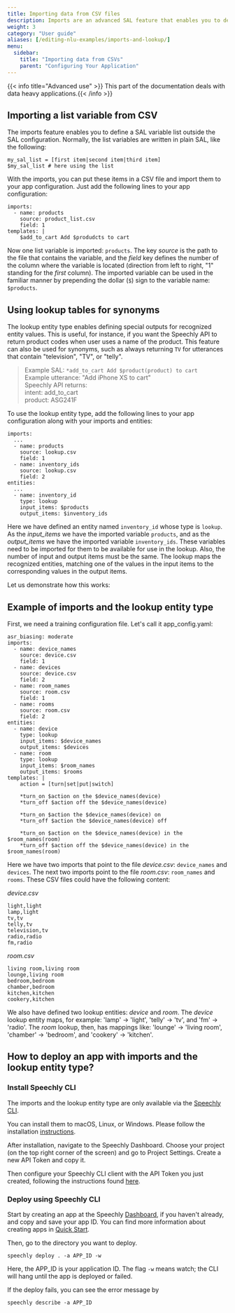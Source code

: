 ```yaml
---
title: Importing data from CSV files
description: Imports are an advanced SAL feature that enables you to define variables outside the SAL view, improving readability. The lookup entity type allows you to define a canonical output value for entities with synonyms.
weight: 3
category: "User guide"
aliases: [/editing-nlu-examples/imports-and-lookup/]
menu:
  sidebar:
    title: "Importing data from CSVs"
    parent: "Configuring Your Application"
---
```


{{< info title="Advanced use" >}} This part of the documentation deals with data heavy applications.{{< /info >}}

## Importing a list variable from CSV

The imports feature enables you to define a SAL variable list outside the SAL configuration. Normally, the list variables are written in plain SAL, like the following:
```
my_sal_list = [first item|second item|third item]
$my_sal_list # here using the list
```
With the imports, you can put these items in a CSV file and import them to your app configuration. Just add the following lines to your app configuration:
```
imports: 
  - name: products
    source: product_list.csv
    field: 1
templates: |
    $add_to_cart Add $produdcts to cart 
```
Now one list variable is imported: `products`. The key *source* is the path to the file that contains the variable, and the *field* key defines the number of the column where the variable is located (direction from left to right, "1" standing for the *first* column). The imported variable can be used in the familiar manner by prepending the dollar (`$`) sign to the variable name: `$products`.

## Using lookup tables for synonyms

The lookup entity type enables defining special outputs for recognized entity values. This is useful, for instance, if you want the Speechly API to return product codes when user uses a name of the product. This feature can also be used for synonyms, such as always returning `TV` for utterances that contain "television", "TV", or "telly".

>   Example SAL: `*add_to_cart Add $product(product) to cart`  
>   Example utterance: "Add iPhone XS to cart"   
>   Speechly API returns:   
>   intent: add_to_cart   
>   product: ASG241F

To use the lookup entity type, add the following lines to your app configuration along with your imports and entities:
```
imports:
  ...
  - name: products
    source: lookup.csv
    field: 1
  - name: inventory_ids
    source: lookup.csv
    field: 2
entities:
  ...
  - name: inventory_id
    type: lookup
    input_items: $products
    output_items: $inventory_ids
```
Here we have defined an entity named `inventory_id` whose type is `lookup`. As the *input_items* we have the imported variable `products`, and as the *output_items* we have the imported variable `inventory_ids`. These variables need to be imported for them to be available for use in the lookup. Also, the number of input and output items must be the same.
The lookup maps the recognized entities, matching one of the values in the input items to the corresponding values in the output items.

Let us demonstrate how this works:

## Example of imports and the lookup entity type

First, we need a training configuration file. Let's call it app_config.yaml:

```
asr_biasing: moderate
imports: 
  - name: device_names
    source: device.csv
    field: 1
  - name: devices
    source: device.csv
    field: 2
  - name: room_names
    source: room.csv
    field: 1
  - name: rooms
    source: room.csv
    field: 2
entities:
  - name: device
    type: lookup
    input_items: $device_names
    output_items: $devices
  - name: room
    type: lookup
    input_items: $room_names
    output_items: $rooms
templates: |
    action = [turn|set|put|switch]

    *turn_on $action on the $device_names(device) 
    *turn_off $action off the $device_names(device)

    *turn_on $action the $device_names(device) on
    *turn_off $action the $device_names(device) off

    *turn_on $action on the $device_names(device) in the $room_names(room)
    *turn_off $action off the $device_names(device) in the $room_names(room)
```

Here we have two imports that point to the file *device.csv*: `device_names` and `devices`. The next two imports point to the file *room.csv*: `room_names` and `rooms`. These CSV files could have the following content:

*device.csv*
```
light,light
lamp,light
tv,tv
telly,tv
television,tv
radio,radio
fm,radio
```

*room.csv*
```
living room,living room
lounge,living room
bedroom,bedroom
chamber,bedroom
kitchen,kitchen
cookery,kitchen
```

We also have defined two lookup entities: *device* and *room*. The *device* lookup entity maps, for example: 'lamp' -> 'light', 'telly' -> 'tv', and 'fm' -> 'radio'. The *room* lookup, then, has mappings like: 'lounge' -> 'living room', 'chamber' -> 'bedroom', and 'cookery' -> 'kitchen'.

## How to deploy an app with imports and the lookup entity type? 

### Install Speechly CLI
The imports and the lookup entity type are only available via the [Speechly CLI](https://github.com/speechly/cli). 

You can install them to macOS, Linux, or Windows. Please follow the installation [instructions](https://github.com/speechly/cli#installation).

After installation, navigate to the Speechly Dashboard. Choose your project (on the top right corner of the screen) and go to Project Settings. Create a new API Token and copy it.

Then configure your Speechly CLI client with the API Token you just created, following the instructions found [here](https://github.com/speechly/cli#usage).

### Deploy using Speechly CLI

Start by creating an app at the Speechly [Dashboard](https://www.speechly.com/dashboard/), if you haven't already, and copy and save your app ID. You can find more information about creating apps in [Quick Start](https://www.speechly.com/docs/client-libraries/web-client/).

Then, go to the directory you want to deploy.

`speechly deploy . -a APP_ID -w`

Here, the APP_ID is your application ID. The flag `-w` means watch; the CLI will hang until the app is deployed or failed.

If the deploy fails, you can see the error message by 

`speechly describe -a APP_ID`
